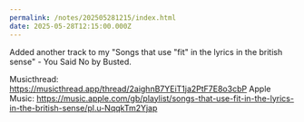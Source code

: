 ```yaml
---
permalink: /notes/202505281215/index.html
date: 2025-05-28T12:15:00.000Z
---
```


Added another track to my "Songs that use "fit" in the lyrics in the british sense" - You Said No by Busted.

Musicthread: https://musicthread.app/thread/2aighnB7YEiT1ja2PtF7E8o3cbP
Apple Music: https://music.apple.com/gb/playlist/songs-that-use-fit-in-the-lyrics-in-the-british-sense/pl.u-NqqkTm2Yjap